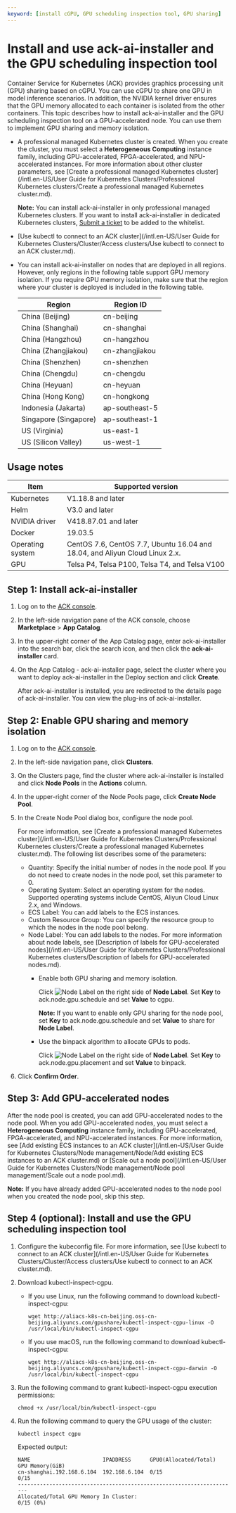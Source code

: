 ```yaml
---
keyword: [install cGPU, GPU scheduling inspection tool, GPU sharing]
---
```


# Install and use ack-ai-installer and the GPU scheduling inspection tool

Container Service for Kubernetes \(ACK\) provides graphics processing unit \(GPU\) sharing based on cGPU. You can use cGPU to share one GPU in model inference scenarios. In addition, the NVIDIA kernel driver ensures that the GPU memory allocated to each container is isolated from the other containers. This topic describes how to install ack-ai-installer and the GPU scheduling inspection tool on a GPU-accelerated node. You can use them to implement GPU sharing and memory isolation.

-   A professional managed Kubernetes cluster is created. When you create the cluster, you must select a **Heterogeneous Computing** instance family, including GPU-accelerated, FPGA-accelerated, and NPU-accelerated instances. For more information about other cluster parameters, see [Create a professional managed Kubernetes cluster](/intl.en-US/User Guide for Kubernetes Clusters/Professional Kubernetes clusters/Create a professional managed Kubernetes cluster.md).

    **Note:** You can install ack-ai-installer in only professional managed Kubernetes clusters. If you want to install ack-ai-installer in dedicated Kubernetes clusters, [Submit a ticket](https://workorder-intl.console.aliyun.com/console.htm) to be added to the whitelist.

-   [Use kubectl to connect to an ACK cluster](/intl.en-US/User Guide for Kubernetes Clusters/Cluster/Access clusters/Use kubectl to connect to an ACK cluster.md).
-   You can install ack-ai-installer on nodes that are deployed in all regions. However, only regions in the following table support GPU memory isolation. If you require GPU memory isolation, make sure that the region where your cluster is deployed is included in the following table.

    |Region|Region ID|
    |------|---------|
    |China \(Beijing\)|cn-beijing|
    |China \(Shanghai\)|cn-shanghai|
    |China \(Hangzhou\)|cn-hangzhou|
    |China \(Zhangjiakou\)|cn-zhangjiakou|
    |China \(Shenzhen\)|cn-shenzhen|
    |China \(Chengdu\)|cn-chengdu|
    |China \(Heyuan\)|cn-heyuan|
    |China \(Hong Kong\)|cn-hongkong|
    |Indonesia \(Jakarta\)|ap-southeast-5|
    |Singapore \(Singapore\)|ap-southeast-1|
    |US \(Virginia\)|us-east-1|
    |US \(Silicon Valley\)|us-west-1|


## Usage notes

|Item|Supported version|
|----|-----------------|
|Kubernetes|V1.18.8 and later|
|Helm|V3.0 and later|
|NVIDIA driver|V418.87.01 and later|
|Docker|19.03.5|
|Operating system|CentOS 7.6, CentOS 7.7, Ubuntu 16.04 and 18.04, and Aliyun Cloud Linux 2.x.|
|GPU|Telsa P4, Telsa P100, Telsa T4, and Telsa V100|

## Step 1: Install ack-ai-installer

1.  Log on to the [ACK console](https://cs.console.aliyun.com).

2.  In the left-side navigation pane of the ACK console, choose **Marketplace** \> **App Catalog**.

3.  In the upper-right corner of the App Catalog page, enter ack-ai-installer into the search bar, click the search icon, and then click the **ack-ai-installer** card.

4.  On the App Catalog - ack-ai-installer page, select the cluster where you want to deploy ack-ai-installer in the Deploy section and click **Create**.

    After ack-ai-installer is installed, you are redirected to the details page of ack-ai-installer. You can view the plug-ins of ack-ai-installer.


## Step 2: Enable GPU sharing and memory isolation

1.  Log on to the [ACK console](https://cs.console.aliyun.com).

2.  In the left-side navigation pane, click **Clusters**.

3.  On the Clusters page, find the cluster where ack-ai-installer is installed and click **Node Pools** in the **Actions** column.

4.  In the upper-right corner of the Node Pools page, click **Create Node Pool**.

5.  In the Create Node Pool dialog box, configure the node pool.

    For more information, see [Create a professional managed Kubernetes cluster](/intl.en-US/User Guide for Kubernetes Clusters/Professional Kubernetes clusters/Create a professional managed Kubernetes cluster.md). The following list describes some of the parameters:

    -   Quantity: Specify the initial number of nodes in the node pool. If you do not need to create nodes in the node pool, set this parameter to 0.
    -   Operating System: Select an operating system for the nodes. Supported operating systems include CentOS, Aliyun Cloud Linux 2.x, and Windows.
    -   ECS Label: You can add labels to the ECS instances.
    -   Custom Resource Group: You can specify the resource group to which the nodes in the node pool belong.
    -   Node Label: You can add labels to the nodes. For more information about node labels, see [Description of labels for GPU-accelerated nodes](/intl.en-US/User Guide for Kubernetes Clusters/Professional Kubernetes clusters/Description of labels for GPU-accelerated nodes.md).
        -   Enable both GPU sharing and memory isolation.

            Click ![Node Label](https://static-aliyun-doc.oss-accelerate.aliyuncs.com/assets/img/en-US/3817284161/p183919.png) on the right side of **Node Label**. Set **Key** to ack.node.gpu.schedule and set **Value** to cgpu.

            **Note:** If you want to enable only GPU sharing for the node pool, set **Key** to ack.node.gpu.schedule and set **Value** to share for **Node Label**.

        -   Use the binpack algorithm to allocate GPUs to pods.

            Click ![Node Label](https://static-aliyun-doc.oss-accelerate.aliyuncs.com/assets/img/en-US/3817284161/p183919.png) on the right side of **Node Label**. Set **Key** to ack.node.gpu.placement and set **Value** to binpack.

6.  Click **Confirm Order**.


## Step 3: Add GPU-accelerated nodes

After the node pool is created, you can add GPU-accelerated nodes to the node pool. When you add GPU-accelerated nodes, you must select a **Heterogeneous Computing** instance family, including GPU-accelerated, FPGA-accelerated, and NPU-accelerated instances. For more information, see [Add existing ECS instances to an ACK cluster](/intl.en-US/User Guide for Kubernetes Clusters/Node management/Node/Add existing ECS instances to an ACK cluster.md) or [Scale out a node pool](/intl.en-US/User Guide for Kubernetes Clusters/Node management/Node pool management/Scale out a node pool.md).

**Note:** If you have already added GPU-accelerated nodes to the node pool when you created the node pool, skip this step.

## Step 4 \(optional\): Install and use the GPU scheduling inspection tool

1.  Configure the kubeconfig file. For more information, see [Use kubectl to connect to an ACK cluster](/intl.en-US/User Guide for Kubernetes Clusters/Cluster/Access clusters/Use kubectl to connect to an ACK cluster.md).

2.  Download kubectl-inspect-cgpu.

    -   If you use Linux, run the following command to download kubectl-inspect-cgpu:

        ```
        wget http://aliacs-k8s-cn-beijing.oss-cn-beijing.aliyuncs.com/gpushare/kubectl-inspect-cgpu-linux -O /usr/local/bin/kubectl-inspect-cgpu
        ```

    -   If you use macOS, run the following command to download kubectl-inspect-cgpu:

        ```
        wget http://aliacs-k8s-cn-beijing.oss-cn-beijing.aliyuncs.com/gpushare/kubectl-inspect-cgpu-darwin -O /usr/local/bin/kubectl-inspect-cgpu
        ```

3.  Run the following command to grant kubectl-inspect-cgpu execution permissions:

    ```
    chmod +x /usr/local/bin/kubectl-inspect-cgpu
    ```

4.  Run the following command to query the GPU usage of the cluster:

    ```
    kubectl inspect cgpu
    ```

    Expected output:

    ```
    NAME                       IPADDRESS      GPU0(Allocated/Total)  GPU Memory(GiB)
    cn-shanghai.192.168.6.104  192.168.6.104  0/15                   0/15
    ----------------------------------------------------------------------
    Allocated/Total GPU Memory In Cluster:
    0/15 (0%)
    ```



